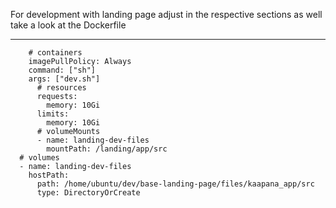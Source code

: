 For development with landing page adjust in the respective sections as well take a look at the Dockerfile

---
        # containers
        imagePullPolicy: Always
        command: ["sh"]
        args: ["dev.sh"] 
          # resources
          requests:
            memory: 10Gi
          limits:
            memory: 10Gi
          # volumeMounts
          - name: landing-dev-files
            mountPath: /landing/app/src
      # volumes
      - name: landing-dev-files
        hostPath:
          path: /home/ubuntu/dev/base-landing-page/files/kaapana_app/src
          type: DirectoryOrCreate
